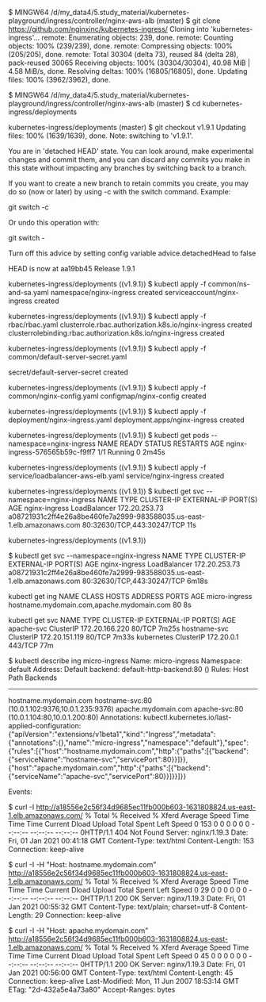 $ MINGW64 /d/my_data4/5.study_material/kubernetes-playground/ingress/controller/nginx-aws-alb (master)
$ git clone https://github.com/nginxinc/kubernetes-ingress/
Cloning into 'kubernetes-ingress'...
remote: Enumerating objects: 239, done.
remote: Counting objects: 100% (239/239), done.
remote: Compressing objects: 100% (205/205), done.
remote: Total 30304 (delta 73), reused 84 (delta 28), pack-reused 30065
Receiving objects: 100% (30304/30304), 40.98 MiB | 4.58 MiB/s, done.
Resolving deltas: 100% (16805/16805), done.
Updating files: 100% (3962/3962), done.

$ MINGW64 /d/my_data4/5.study_material/kubernetes-playground/ingress/controller/nginx-aws-alb (master)
$ cd kubernetes-ingress/deployments

kubernetes-ingress/deployments (master)
$ git checkout v1.9.1
Updating files: 100% (1639/1639), done.
Note: switching to 'v1.9.1'.

You are in 'detached HEAD' state. You can look around, make experimental
changes and commit them, and you can discard any commits you make in this
state without impacting any branches by switching back to a branch.

If you want to create a new branch to retain commits you create, you may
do so (now or later) by using -c with the switch command. Example:

  git switch -c <new-branch-name>

Or undo this operation with:

  git switch -

Turn off this advice by setting config variable advice.detachedHead to false

HEAD is now at aa19bb45 Release 1.9.1

kubernetes-ingress/deployments ((v1.9.1))
$ kubectl apply -f common/ns-and-sa.yaml
namespace/nginx-ingress created
serviceaccount/nginx-ingress created

kubernetes-ingress/deployments ((v1.9.1))
$ kubectl apply -f rbac/rbac.yaml
clusterrole.rbac.authorization.k8s.io/nginx-ingress created
clusterrolebinding.rbac.authorization.k8s.io/nginx-ingress created

kubernetes-ingress/deployments ((v1.9.1))
$ kubectl apply -f common/default-server-secret.yaml

secret/default-server-secret created

kubernetes-ingress/deployments ((v1.9.1))
$ kubectl apply -f common/nginx-config.yaml
configmap/nginx-config created

kubernetes-ingress/deployments ((v1.9.1))
$ kubectl apply -f deployment/nginx-ingress.yaml
deployment.apps/nginx-ingress created

kubernetes-ingress/deployments ((v1.9.1))
$ kubectl get pods --namespace=nginx-ingress
NAME                             READY   STATUS    RESTARTS   AGE
nginx-ingress-576565b59c-f9ff7   1/1     Running   0          2m45s

kubernetes-ingress/deployments ((v1.9.1))
$ kubectl apply -f service/loadbalancer-aws-elb.yaml
service/nginx-ingress created

kubernetes-ingress/deployments ((v1.9.1))
$ kubectl get svc --namespace=nginx-ingress
NAME            TYPE           CLUSTER-IP      EXTERNAL-IP                                                              PORT(S)                      AGE
nginx-ingress   LoadBalancer   172.20.253.73   a08721931c2ff4e26a8be460fe7a2999-983588035.us-east-1.elb.amazonaws.com   80:32630/TCP,443:30247/TCP   11s

kubernetes-ingress/deployments ((v1.9.1))


$ kubectl get svc --namespace=nginx-ingress
NAME            TYPE           CLUSTER-IP      EXTERNAL-IP                                                              PORT(S)                      AGE
nginx-ingress   LoadBalancer   172.20.253.73   a08721931c2ff4e26a8be460fe7a2999-983588035.us-east-1.elb.amazonaws.com   80:32630/TCP,443:30247/TCP   6m18s

kubectl get ing 
NAME            CLASS    HOSTS                                       ADDRESS   PORTS   AGE
micro-ingress   <none>   hostname.mydomain.com,apache.mydomain.com             80      8s

kubectl get svc
NAME           TYPE        CLUSTER-IP       EXTERNAL-IP   PORT(S)   AGE
apache-svc     ClusterIP   172.20.166.220   <none>        80/TCP    7m25s
hostname-svc   ClusterIP   172.20.151.119   <none>        80/TCP    7m33s
kubernetes     ClusterIP   172.20.0.1       <none>        443/TCP   77m


$ kubectl describe ing  micro-ingress
Name:             micro-ingress
Namespace:        default
Address:
Default backend:  default-http-backend:80 (<none>)
Rules:
  Host                   Path  Backends
  ----                   ----  --------
  hostname.mydomain.com
                            hostname-svc:80 (10.0.1.102:9376,10.0.1.235:9376)
  apache.mydomain.com
                            apache-svc:80 (10.0.1.104:80,10.0.1.200:80)
Annotations:
  kubectl.kubernetes.io/last-applied-configuration:  {"apiVersion":"extensions/v1beta1","kind":"Ingress","metadata":{"annotations":{},"name":"micro-ingress","namespace":"default"},"spec":{"rules":[{"host":"hostname.mydomain.com","http":{"paths":[{"backend":{"serviceName":"hostname-svc","servicePort":80}}]}},{"host":"apache.mydomain.com","http":{"paths":[{"backend":{"serviceName":"apache-svc","servicePort":80}}]}}]}}

Events:  <none>

$ curl -I http://a18556e2c56f34d9685ec11fb000b603-1631808824.us-east-1.elb.amazonaws.com/
  % Total    % Received % Xferd  Average Speed   Time    Time     Time  Current
                                 Dload  Upload   Total   Spent    Left  Speed
  0   153    0     0    0     0      0      0 --:--:-- --:--:-- --:--:--     0HTTP/1.1 404 Not Found
Server: nginx/1.19.3
Date: Fri, 01 Jan 2021 00:41:18 GMT
Content-Type: text/html
Content-Length: 153
Connection: keep-alive

$ curl -I -H "Host: hostname.mydomain.com" http://a18556e2c56f34d9685ec11fb000b603-1631808824.us-east-1.elb.amazonaws.com/
  % Total    % Received % Xferd  Average Speed   Time    Time     Time  Current
                                 Dload  Upload   Total   Spent    Left  Speed
  0    29    0     0    0     0      0      0 --:--:-- --:--:-- --:--:--     0HTTP/1.1 200 OK
Server: nginx/1.19.3
Date: Fri, 01 Jan 2021 00:55:32 GMT
Content-Type: text/plain; charset=utf-8
Content-Length: 29
Connection: keep-alive

$ curl -I -H "Host: apache.mydomain.com" http://a18556e2c56f34d9685ec11fb000b603-1631808824.us-east-1.elb.amazonaws.com/
  % Total    % Received % Xferd  Average Speed   Time    Time     Time  Current
                                 Dload  Upload   Total   Spent    Left  Speed
  0    45    0     0    0     0      0      0 --:--:-- --:--:-- --:--:--     0HTTP/1.1 200 OK
Server: nginx/1.19.3
Date: Fri, 01 Jan 2021 00:56:00 GMT
Content-Type: text/html
Content-Length: 45
Connection: keep-alive
Last-Modified: Mon, 11 Jun 2007 18:53:14 GMT
ETag: "2d-432a5e4a73a80"
Accept-Ranges: bytes


